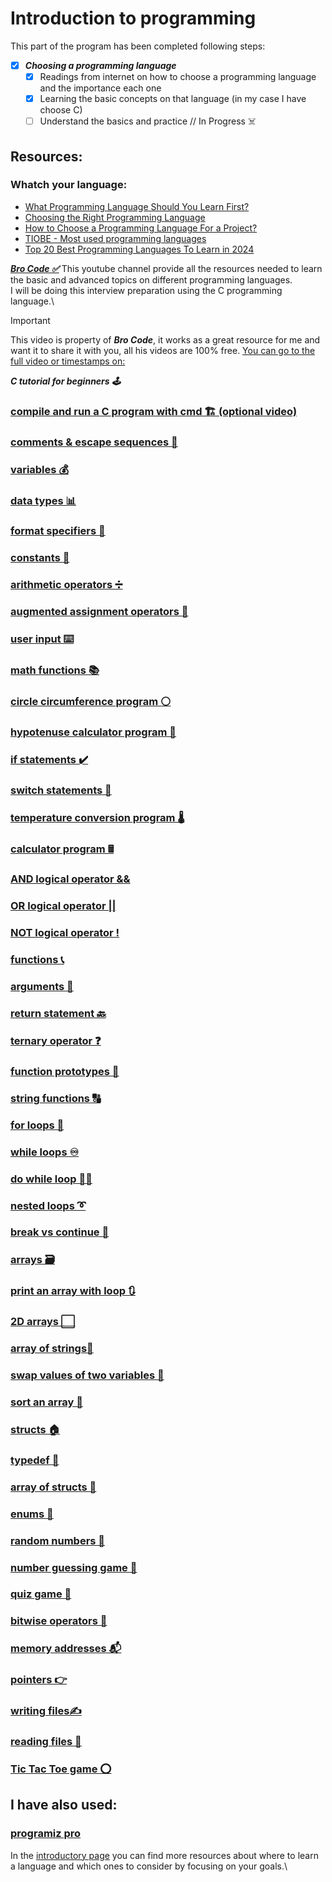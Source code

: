 # Introduction to programming
This part of the program has been completed following steps:
- [X] ***Choosing a programming language***
    - [x] Readings from internet on how to choose a programming language and the importance each one
    - [x] Learning the basic concepts on that language (in my case I have choose C)
    - [ ] Understand the basics and practice // In Progress ☠️

## Resources: 

### Whatch your language:
- [What Programming Language Should You Learn First?](https://www.codecademy.com/resources/blog/what-programming-language-should-i-learn/)
- [Choosing the Right Programming Language](https://devops.com/choosing-the-right-programming-language/#:~:text=When%20selecting%20a%20programming%20language,and%20the%20language's%20current%20popularity.)
- [How to Choose a Programming Language For a Project?](https://www.geeksforgeeks.org/how-to-choose-a-programming-language-for-a-project/)
- [TIOBE - Most used programming languages](https://www.tiobe.com/tiobe-index/)
- [Top 20 Best Programming Languages To Learn in 2024](https://www.simplilearn.com/best-programming-languages-start-learning-today-article)


***[Bro Code ✅](https://www.youtube.com/@BroCodez)*** 
This youtube channel provide all the resources needed to learn the basic and advanced topics on different programming languages.\
I will be doing this interview preparation using the C programming language.\

> [!IMPORTANT]
> This video is property of ***Bro Code***, it works as a great resource for me and want it to share it with you, all his videos are 100% free. 
[You can go to the full video or timestamps on: ](https://www.youtube.com/watch?v=87SH2Cn0s9A&ab_channel=BroCode)

***C tutorial for beginners 🕹️***
### [compile and run a C program with cmd 🏗️ (optional video)](https://www.youtube.com/watch?v=87SH2Cn0s9A&t=756s)
### [comments & escape sequences 💬](https://www.youtube.com/watch?v=87SH2Cn0s9A&t=875s)
### [variables 💰](https://www.youtube.com/watch?v=87SH2Cn0s9A&t=1179s)
### [data types 📊](https://www.youtube.com/watch?v=87SH2Cn0s9A&t=1629s)
### [format specifiers 🔧](https://www.youtube.com/watch?v=87SH2Cn0s9A&t=2296s)
### [constants 🚫](https://www.youtube.com/watch?v=87SH2Cn0s9A&t=2491s)
### [arithmetic operators ➗](https://www.youtube.com/watch?v=87SH2Cn0s9A&t=2563s)
### [augmented assignment operators 🧮](https://www.youtube.com/watch?v=87SH2Cn0s9A&t=2775s)
### [user input ⌨️](https://www.youtube.com/watch?v=87SH2Cn0s9A&t=2898s)
### [math functions 📚](https://www.youtube.com/watch?v=87SH2Cn0s9A&t=3316s)
### [circle circumference program ⚪](https://www.youtube.com/watch?v=87SH2Cn0s9A&t=3477s)
### [hypotenuse calculator program 📐](https://www.youtube.com/watch?v=87SH2Cn0s9A&t=3646s)
### [if statements ✔️](https://www.youtube.com/watch?v=87SH2Cn0s9A&t=3760s)
### [switch statements 🔽](https://www.youtube.com/watch?v=87SH2Cn0s9A&t=4006s)
### [temperature conversion program 🌡️](https://www.youtube.com/watch?v=87SH2Cn0s9A&t=4225s)
### [calculator program 🖩](https://www.youtube.com/watch?v=87SH2Cn0s9A&t=4635s)
### [AND logical operator &&](https://www.youtube.com/watch?v=87SH2Cn0s9A&t=4906s)
### [OR logical operator ||](https://www.youtube.com/watch?v=87SH2Cn0s9A&t=5122s)
### [NOT logical operator !](https://www.youtube.com/watch?v=87SH2Cn0s9A&t=5242s)
### [functions 📞](https://www.youtube.com/watch?v=87SH2Cn0s9A&t=5356s)
### [arguments 📧](https://www.youtube.com/watch?v=87SH2Cn0s9A&t=5513s)
### [return statement 🔙](https://www.youtube.com/watch?v=87SH2Cn0s9A&t=5746s)
### [ternary operator ❓](https://www.youtube.com/watch?v=87SH2Cn0s9A&t=5907s)
### [function prototypes 🤖](https://www.youtube.com/watch?v=87SH2Cn0s9A&t=6080s)
### [string functions 🔠](https://www.youtube.com/watch?v=87SH2Cn0s9A&t=6357s)
### [for loops 🔁](https://www.youtube.com/watch?v=87SH2Cn0s9A&t=6660s)
### [while loops ♾️](https://www.youtube.com/watch?v=87SH2Cn0s9A&t=6862s)
### [do while loop 🤸‍♂️](https://www.youtube.com/watch?v=87SH2Cn0s9A&t=7092s)
### [nested loops ➰](https://www.youtube.com/watch?v=87SH2Cn0s9A&t=7295s)
### [break vs continue 🥊](https://www.youtube.com/watch?v=87SH2Cn0s9A&t=7613s)
### [arrays 🗃️](https://www.youtube.com/watch?v=87SH2Cn0s9A&t=7754s)
### [print an array with loop 🔃](https://www.youtube.com/watch?v=87SH2Cn0s9A&t=8026s)
### [2D arrays ⬜](https://www.youtube.com/watch?v=87SH2Cn0s9A&t=8306s)
### [array of strings🧵](https://www.youtube.com/watch?v=87SH2Cn0s9A&t=8758s)
### [swap values of two variables 🥤](https://www.youtube.com/watch?v=87SH2Cn0s9A&t=8932s)
### [sort an array 💱](https://www.youtube.com/watch?v=87SH2Cn0s9A&t=9165s)
### [structs 🏠](https://www.youtube.com/watch?v=87SH2Cn0s9A&t=9527s)
### [typedef 📛](https://www.youtube.com/watch?v=87SH2Cn0s9A&t=9778s)
### [array of structs 🏫](https://www.youtube.com/watch?v=87SH2Cn0s9A&t=9991s)
### [enums 📅](https://www.youtube.com/watch?v=87SH2Cn0s9A&t=10242s)
### [random numbers 🎲](https://www.youtube.com/watch?v=87SH2Cn0s9A&t=10508s)
### [number guessing game 🔢](https://www.youtube.com/watch?v=87SH2Cn0s9A&t=10703s)
### [quiz game 💯](https://www.youtube.com/watch?v=87SH2Cn0s9A&t=11085s)
### [bitwise operators 🔣](https://www.youtube.com/watch?v=87SH2Cn0s9A&t=11649s)
### [memory addresses 📬](https://www.youtube.com/watch?v=87SH2Cn0s9A&t=12055s)
### [pointers 👉](https://www.youtube.com/watch?v=87SH2Cn0s9A&t=12476s)
### [writing files✍️](https://www.youtube.com/watch?v=87SH2Cn0s9A&t=12959s)
### [reading files 🔎](https://www.youtube.com/watch?v=87SH2Cn0s9A&t=13218s)
### [Tic Tac Toe game ⭕](https://www.youtube.com/watch?v=87SH2Cn0s9A&t=13491s)


## I have also used:
### [programiz pro](https://app.programiz.pro/)
In the [introductory page](https://github.com/JSaldivia/coding-interview-road-map/blob/main/README.md#welcome) you can find more resources about where to learn a language and which ones to consider by focusing on your goals.\
